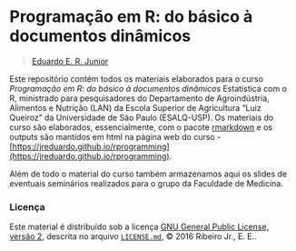 # Programação em R: do básico à documentos dinâmicos #

> [Eduardo E. R. Junior]

Este repositório contém todos os materiais elaborados para o curso
_Programação em R: do básico à documentos dinâmicos_ Estatística com o
R, ministrado para pesquisadores do Departamento de Agroindústria,
Alimentos e Nutrição (LAN) da Escola Superior de Agricultura “Luiz
Queiroz” da Universidade de São Paulo (ESALQ-USP). Os materiais do curso
são elaborados, essencialmente, com o pacote [rmarkdown] e os outputs
são mantidos em html na página web do curso -
[https://jreduardo.github.io/rprogramming](https://jreduardo.github.io/rprogramming).

Além de todo o material do curso também armazenamos aqui os slides de
eventuais seminários realizados para o grupo da Faculdade de Medicina.

### Licença ###

Este material é distribuído sob a licença
[GNU General Public License, versão 2], descrita no arquivo
[`LICENSE.md`], © 2016 Ribeiro Jr., E. E..

<!--------------------------------------------- -->
[Eduardo E. R. Junior]: https://jreduardo.github.io/
[rmarkdown]: http://rmarkdown.rstudio.com/
[GNU General Public License, versão 2]: http://www.gnu.org/licenses/old-licenses/gpl-2.0.html
[`LICENSE.md`]: https://github.com/stats-cwr/stats4med/blob/master/LICENSE.md
